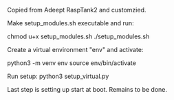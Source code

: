 Copied from Adeept RaspTank2 and customzied.

Make setup_modules.sh executable and run:

chmod u+x setup_modules.sh
./setup_modules.sh

Create a virtual environment "env" and activate:

python3 -m venv env
source env/bin/activate

Run setup:
python3 setup_virtual.py

Last step is setting up start at boot. Remains to be done.

